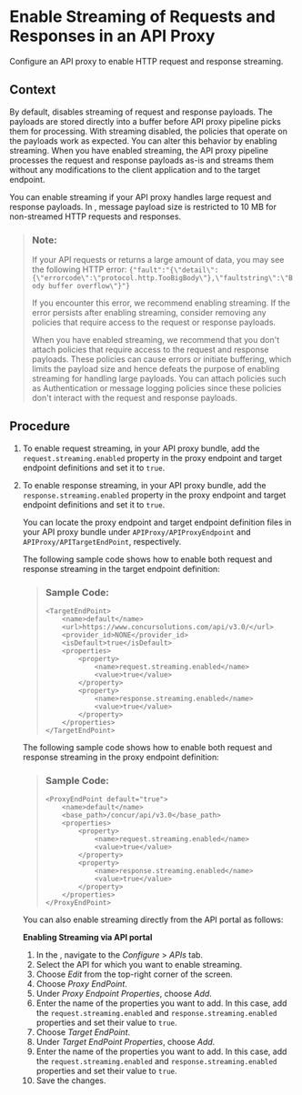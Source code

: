 <!-- loiob43d826a8b1441ae871b88787b1cd091 -->

# Enable Streaming of Requests and Responses in an API Proxy

Configure an API proxy to enable HTTP request and response streaming.



## Context

By default, disables streaming of request and response payloads. The payloads are stored directly into a buffer before API proxy pipeline picks them for processing. With streaming disabled, the policies that operate on the payloads work as expected. You can alter this behavior by enabling streaming. When you have enabled streaming, the API proxy pipeline processes the request and response payloads as-is and streams them without any modifications to the client application and to the target endpoint.

You can enable streaming if your API proxy handles large request and response payloads. In , message payload size is restricted to 10 MB for non-streamed HTTP requests and responses.

> ### Note:  
> If your API requests or returns a large amount of data, you may see the following HTTP error: `{"fault":"{\"detail\":{\"errorcode\":\"protocol.http.TooBigBody\"},\"faultstring\":\"Body buffer overflow\"}"}`
> 
> If you encounter this error, we recommend enabling streaming. If the error persists after enabling streaming, consider removing any policies that require access to the request or response payloads.
> 
> When you have enabled streaming, we recommend that you don't attach policies that require access to the request and response payloads. These policies can cause errors or initiate buffering, which limits the payload size and hence defeats the purpose of enabling streaming for handling large payloads. You can attach policies such as Authentication or message logging policies since these policies don't interact with the request and response payloads.



## Procedure

1.  To enable request streaming, in your API proxy bundle, add the `request.streaming.enabled` property in the proxy endpoint and target endpoint definitions and set it to `true`.

2.  To enable response streaming, in your API proxy bundle, add the `response.streaming.enabled` property in the proxy endpoint and target endpoint definitions and set it to `true`.

    You can locate the proxy endpoint and target endpoint definition files in your API proxy bundle under `APIProxy/APIProxyEndpoint` and `APIProxy/APITargetEndPoint`, respectively.

    The following sample code shows how to enable both request and response streaming in the target endpoint definition:

    > ### Sample Code:  
    > ```
    > <TargetEndPoint>
    >     <name>default</name>
    >     <url>https://www.concursolutions.com/api/v3.0/</url>
    >     <provider_id>NONE</provider_id>
    >     <isDefault>true</isDefault>
    >     <properties>
    >         <property>
    >             <name>request.streaming.enabled</name>
    >             <value>true</value>
    >         </property>
    >         <property>
    >             <name>response.streaming.enabled</name>
    >             <value>true</value>
    >         </property>
    >     </properties>
    > </TargetEndPoint>
    > ```

    The following sample code shows how to enable both request and response streaming in the proxy endpoint definition:

    > ### Sample Code:  
    > ```
    > <ProxyEndPoint default="true">
    >     <name>default</name>
    >     <base_path>/concur/api/v3.0</base_path>
    >     <properties>
    >         <property>
    >             <name>request.streaming.enabled</name>
    >             <value>true</value>
    >         </property>
    >         <property>
    >             <name>response.streaming.enabled</name>
    >             <value>true</value>
    >         </property>
    >     </properties>
    > </ProxyEndPoint>
    > ```

    You can also enable streaming directly from the API portal as follows:

    **Enabling Streaming via API portal**

    1.  In the , navigate to the *Configure* \> *APIs* tab.
    2.  Select the API for which you want to enable streaming.
    3.  Choose *Edit* from the top-right corner of the screen.
    4.  Choose *Proxy EndPoint*.
    5.  Under *Proxy Endpoint Properties*, choose *Add*.
    6.  Enter the name of the properties you want to add. In this case, add the `request.streaming.enabled` and `response.streaming.enabled` properties and set their value to `true`.
    7.  Choose *Target EndPoint*.
    8.  Under *Target EndPoint Properties*, choose *Add*.
    9.  Enter the name of the properties you want to add. In this case, add the `request.streaming.enabled` and `response.streaming.enabled` properties and set their value to `true`.
    10. Save the changes.


